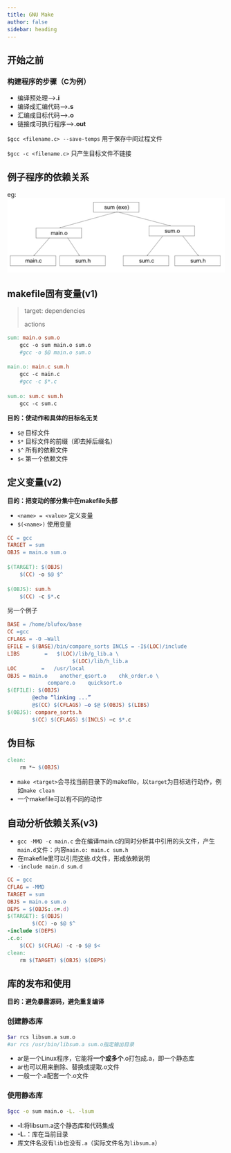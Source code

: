 ```yaml
---
title: GNU Make
author: false
sidebar: heading
---
```


## 开始之前
### 构建程序的步骤（C为例）
- 编译预处理-->**.i**
- 编译成汇编代码-->**.s**
- 汇编成目标代码-->**.o**
- 链接成可执行程序-->**.out**

`$gcc <filename.c> --save-temps` 用于保存中间过程文件

`$gcc -c <filename.c>` 只产生目标文件不链接

## 例子程序的依赖关系
eg:
![](/c/make/eg.png)

## makefile固有变量(v1)

>target: dependencies
>
>actions

```makefile
sum: main.o sum.o
    gcc -o sum main.o sum.o
    #gcc -o $@ main.o sum.o

main.o: main.c sum.h
    gcc -c main.c
    #gcc -c $*.c

sum.o: sum.c sum.h
    gcc -c sum.c
```

**目的：使动作和具体的目标名无关**

- `$@` 目标文件
- `$*` 目标文件的前缀（即去掉后缀名）
- `$^` 所有的依赖文件
- `$<` 第一个依赖文件

## 定义变量(v2)
**目的：把变动的部分集中在makefile头部**
- `<name> = <value>` 定义变量
- `$(<name>)` 使用变量

```makefile
CC = gcc
TARGET = sum
OBJS = main.o sum.o

$(TARGET): $(OBJS)
    $(CC) -o $@ $^

$(OBJS): sum.h
    $(CC) -c $*.c
```
另一个例子
```makefile
BASE = /home/blufox/base
CC =gcc
CFLAGS = -O –Wall
EFILE = $(BASE)/bin/compare_sorts INCLS = -I$(LOC)/include
LIBS        =   $(LOC)/lib/g_lib.a \
                     $(LOC)/lib/h_lib.a
LOC        =   /usr/local
OBJS = main.o    another_qsort.o    chk_order.o \
             compare.o    quicksort.o
$(EFILE): $(OBJS)
        @echo “linking ...”
        @$(CC) $(CFLAGS) –o $@ $(OBJS) $(LIBS)
$(OBJS): compare_sorts.h
        $(CC) $(CFLAGS) $(INCLS) –c $*.c
```

## 伪目标
```makefile
clean:
    rm *~ $(OBJS)
```
- `make <target>`会寻找当前目录下的makefile，以`target`为目标进行动作，例如`make clean`
- 一个makefile可以有不同的动作

## 自动分析依赖关系(v3)
- `gcc -MMD -c main.c` 会在编译main.c的同时分析其中引用的头文件，产生`main.d`文件：内容`main.o: main.c sum.h`
- 在makefile里可以引用这些.d文件，形成依赖说明
- `-include main.d sum.d`

```makefile
CC = gcc
CFLAG = -MMD
TARGET = sum
OBJS = main.o sum.o
DEPS = $(OBJS:.o=.d)
$(TARGET): $(OBJS)
        $(CC) -o $@ $^
-include $(DEPS)
.c.o:
    $(CC) $(CFLAG) -c -o $@ $<
clean:
    rm $(TARGET) $(OBJS) $(DEPS)
```

## 库的发布和使用
**目的：避免暴露源码，避免重复编译**

### 创建静态库
```sh
$ar rcs libsum.a sum.o
#ar rcs /usr/bin/libsum.a sum.o指定输出目录
```
- ar是一个Linux程序，它能将**一个或多个**.o打包成.a，即一个静态库
- ar也可以用来删除、替换或提取.o文件
- 一般一个.a配套一个.o文件

### 使用静态库
```sh
$gcc -o sum main.o -L. -lsum
```
- **-l**:将libsum.a这个静态库和代码集成
- **-L.**：库在当前目录
- 库文件名没有`lib`也没有`.a`（实际文件名为`libsum.a`）